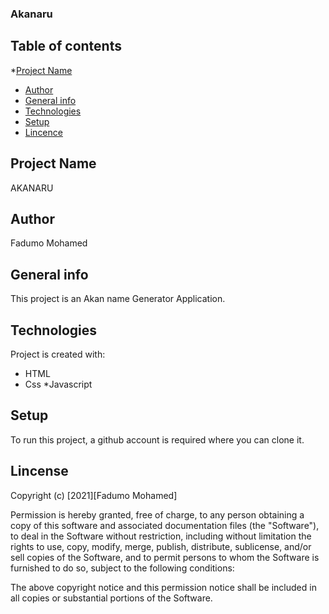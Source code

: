 ### Akanaru

## Table of contents
*[Project Name](#name)
* [Author](#author)
* [General info](#general-info)
* [Technologies](#technologies)
* [Setup](#setup)
* [Lincence](#lincense)

## Project Name
AKANARU

## Author
Fadumo Mohamed

## General info
This project is an Akan name Generator Application. 
	
## Technologies
Project is created with:
* HTML
* Css
*Javascript
	
## Setup
To run this project, a github account is required
where you can clone it.

## Lincense


Copyright (c) [2021][Fadumo Mohamed] 

Permission is hereby granted, free of charge, to any person obtaining a copy of this software and associated documentation files (the "Software"), to deal in the Software without restriction, including without limitation the rights to use, copy, modify, merge, publish, distribute, sublicense, and/or sell copies of the Software, and to permit persons to whom the Software is furnished to do so, subject to the following conditions:

The above copyright notice and this permission notice shall be included in all copies or substantial portions of the Software.
